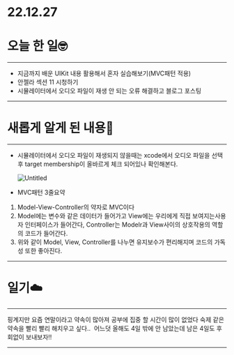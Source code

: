 # 22.12.27

# 오늘 한 일🤓

---

- 지금까지 배운 UIKit 내용 활용해서 혼자 실습해보기(MVC패턴 적용)
- 안젤라 섹션 11 시청하기
- 시뮬레이터에서 오디오 파일이 재생 안 되는 오류 해결하고 블로그 포스팅

---

# 새롭게 알게 된 내용📖

---

- 시뮬레이터에서 오디오 파일이 재생되지 않을때는 xcode에서 오디오 파일을 선택후 target membership이 올바르게 체크 되어있나 확인해본다.
    
    ![Untitled](22%2012%2027%20242d42a86b0a4d3e837608832d188dd6/Untitled.png)
    

- MVC패턴 3줄요약

1. Model-View-Controller의 약자로 MVC이다
2. Model에는 변수와 같은 데이터가 들어가고 View에는 우리에게 직접 보여지는사용자 인터페이스가 들어간다, Controller는 Modelr과 View사이의 상호작용의 역할의 코드가 들어간다.
3. 위와 같이 Model, View, Controller를 나누면 유지보수가 편리해지며 코드의 가독성 또한 좋아진다.

---

# 일기☁️

---

핑계지만 요즘 연말이라고 약속이 많아져 공부에 집중 할 시간이 많이 없었다 숙제 같은 약속을 빨리 빨리 해치우고 싶다..  어느덧 올해도 4일 밖에 안 남았는데 남은 4일도 후회없이 보내보자‼️

---